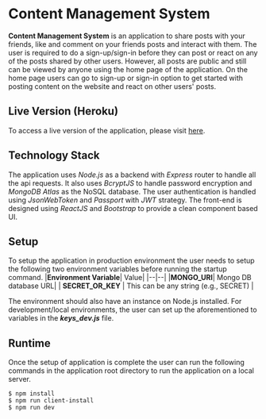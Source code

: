 # Content Management System

**Content Management System** is an application to share posts with your friends, like and comment on your friends posts and interact with them.
The user is required to do a sign-up/sign-in before they can post or react on any of the posts shared by other users. However, all posts are public and still can be viewed by anyone using the home page of the application.
On the home page users can go to sign-up or sign-in option to get started with posting content on the website and react on other users' posts.

## Live Version (Heroku)
To access a live version of the application, please visit [here](https://content-management-39597.herokuapp.com/).

## Technology Stack

The application uses _Node.js_ as a backend with _Express_ router to handle all the api requests. It also uses _BcryptJS_ to handle password encryption and _MongoDB Atlas_ as the NoSQL database. The user authentication is handled using _JsonWebToken_ and _Passport_ with _JWT_ strategy.
The front-end is designed using _ReactJS_ and _Bootstrap_ to provide a clean component based UI.

## Setup

To setup the application in production environment the user needs to setup the following two environment variables before running the startup command.
|**Environment Variable**| Value|
|--|--|
|**MONGO_URI**| Mongo DB database URL|
| **SECRET_OR_KEY** | This can be any string (e.g., SECRET) |

The environment should also have an instance on Node.js installed.
For development/local environments, the user can set up the aforementioned to variables in the ***keys_dev.js*** file.

## Runtime

Once the setup of application is complete the user can run the following commands in the application root directory to run the application on a local server.
```
$ npm install
$ npm run client-install
$ npm run dev
```
